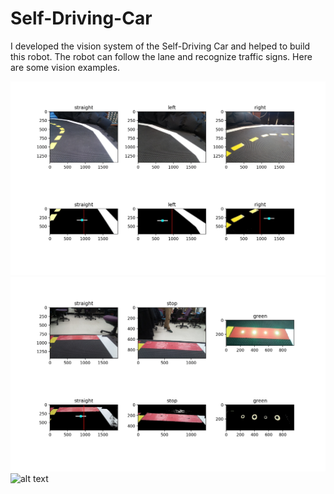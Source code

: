 # Self-Driving-Car

I developed the vision system of the Self-Driving Car and helped to build this robot. The robot can follow the lane and recognize traffic signs. Here are some vision examples.

![alt text](https://github.com/Line-Yin/Self-Driving-Car/blob/master/straight.jpg)
![alt text](https://github.com/Line-Yin/Self-Driving-Car/blob/master/stop.jpg)
![alt text](https://github.com/Line-Yin/Self-Driving-Car/blob/master/self-driving-car.jpeg)
